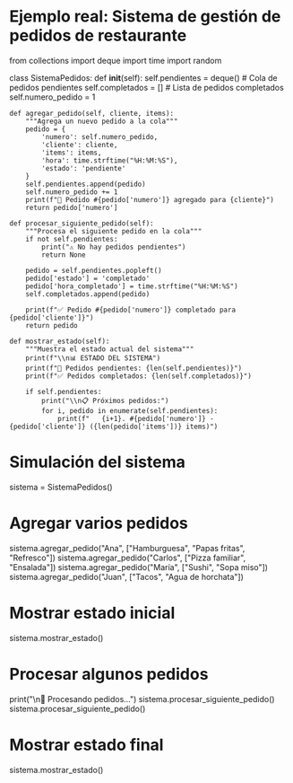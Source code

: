 # Ejemplo real: Sistema de gestión de pedidos de restaurante
from collections import deque
import time
import random

class SistemaPedidos:
    def __init__(self):
        self.pendientes = deque()  # Cola de pedidos pendientes
        self.completados = []     # Lista de pedidos completados
        self.numero_pedido = 1
    
    def agregar_pedido(self, cliente, items):
        """Agrega un nuevo pedido a la cola"""
        pedido = {
            'numero': self.numero_pedido,
            'cliente': cliente,
            'items': items,
            'hora': time.strftime("%H:%M:%S"),
            'estado': 'pendiente'
        }
        self.pendientes.append(pedido)
        self.numero_pedido += 1
        print(f"📝 Pedido #{pedido['numero']} agregado para {cliente}")
        return pedido['numero']
    
    def procesar_siguiente_pedido(self):
        """Procesa el siguiente pedido en la cola"""
        if not self.pendientes:
            print("⚠️ No hay pedidos pendientes")
            return None
        
        pedido = self.pendientes.popleft()
        pedido['estado'] = 'completado'
        pedido['hora_completado'] = time.strftime("%H:%M:%S")
        self.completados.append(pedido)
        
        print(f"✅ Pedido #{pedido['numero']} completado para {pedido['cliente']}")
        return pedido
    
    def mostrar_estado(self):
        """Muestra el estado actual del sistema"""
        print(f"\\n📊 ESTADO DEL SISTEMA")
        print(f"🔄 Pedidos pendientes: {len(self.pendientes)}")
        print(f"✅ Pedidos completados: {len(self.completados)}")
        
        if self.pendientes:
            print("\\n📋 Próximos pedidos:")
            for i, pedido in enumerate(self.pendientes):
                print(f"   {i+1}. #{pedido['numero']} - {pedido['cliente']} ({len(pedido['items'])} items)")

# Simulación del sistema
sistema = SistemaPedidos()

# Agregar varios pedidos
sistema.agregar_pedido("Ana", ["Hamburguesa", "Papas fritas", "Refresco"])
sistema.agregar_pedido("Carlos", ["Pizza familiar", "Ensalada"])
sistema.agregar_pedido("María", ["Sushi", "Sopa miso"])
sistema.agregar_pedido("Juan", ["Tacos", "Agua de horchata"])

# Mostrar estado inicial
sistema.mostrar_estado()

# Procesar algunos pedidos
print("\\n🍳 Procesando pedidos...")
sistema.procesar_siguiente_pedido()
sistema.procesar_siguiente_pedido()

# Mostrar estado final
sistema.mostrar_estado()
